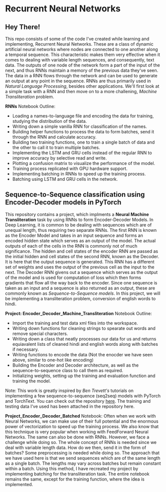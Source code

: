 # Recurrent Neural Networks

## Hey There!

This repo consists of some of the code I've created while learning and implementing, Recurrent Neural Networks. These are a class of dynamic artificial neural networks where nodes
are connected to one another along a temporal sequence. This characteristic makes them very effective when it comes to dealing with variable length sequences, and consequently, text data. The outputs of one node of the network form a part of the input of the next, and thus RNNs maintain a memory of the previous data they've seen. The data in a RNN flows through the network and can be used to generate an output at any point in the sequence. RNNs are thus primarily used in _Natural Language Processing_, besides other applications. We'll first look at a simple task with a RNN and then move on to a more challening, _Machine Transliteration_ problem.

**RNNs** Notebook Outline:
- Loading a names-to-language file and encoding the data for training, studying the distribution of the data.
- Writing down a simple vanilla RNN for classification of the names.
- Building helper functions to process the data to form batches, send it through the RNN and calculate accuracy.
- Building two training functions, one to train a single batch of data and the other to call it to train multiple batches.
- Implementing the LSTM and GRU cells instead of the regular RNN to improve accuracy by selective read and write.
- Plotting a confusion matrix to visualize the performance of the model.
- Training process replicated with GPU hardware support.
- Implementing batching in RNNs to speed up the training process.
- Batching using LSTM and GRU cells in the network.


## Sequence-to-Sequence classification using Encoder-Decoder models in PyTorch

This repository contains a project, which implments a **Neural Machine Transliteration** task by using RNNs to form Encoder-Decoder Models. In Deep Learning, it is common to be dealing with sequences which are of unequal length, thus requiring two separate RNNs. The first RNN is known as the Encoder Model and takes in an input sequence and forms an encoded hidden state which serves as an output of the model. The actual outputs of each of the cells in the RNN is commonly not of much significance. The hidden and cell states of the encoder RNN are passed as the initial hidden and cell states of the second RNN, known as the Decoder. It is here that the output sequence is generated. This RNN has a different set of weights and uses the output of the previous cell as the input to the next. The Decoder RNN givens out a sequence which serves as the output of the model and is used for computation of loss which then forms gradients that flow all the way back to the encoder. Since one sequence is taken as an input and a sequence is also returned as an output, these are commonly known as _Sequence-to-Sequence models_. In this project, we will be implementing a transliteration problem, conversion of english words to hindi.

**Project: Encoder_Decoder_Machine_Transliteration** Notebook Outline:
- Import the training and test data xml files into the workspace.
- Writing down functions for cleaning strings to spearate out words and remove special characters.
- Writing down a class that neatly processes our data for us and returns equiavalent lists of cleaned hindi and english words along with batches if necessary.
- Writing functions to encode the data (Not the enocder we have seen above, similar to one-hot like encoding)
- Building the Encoder and Decoder architecture, as well as the sequence-to-sequence class to call them as required.
- Initializing weights, setting up the training and evaluation function and training the model.

Note: This work is greatly inspired by _Ben Trevett's_ tutorials on implementing a few sequence-to-sequence (seq2seq) models with PyTorch and TorchText. You can check out the repository [here](https://github.com/bentrevett/pytorch-seq2seq). The training and testing data I've used has been attached in the repository here.


**Project_Encoder_Decoder_Batched** Notebook:
Often when we work with Neural Networks, we can make use of their full potential and the enormous power of vectorization to speed up the training process. We also know that this technique is very popular when working with FeedForward Neural Networks. The same can also be done with RNNs. However, we face a challenge while doing so. The whole concept of RNNs is needed since we deal with variable length data. How do we then, send it in the form of batches? Some preprocessing is needed while doing so. The approach that we have used here is that we send sequences which are of the same length as a single batch. The lengths may vary across batches but remain constant within a batch. Using this method, I have recreated my project by implementing batching for the transliteration task. The entire notebook remains the same, except for the training function, where the idea is implemented.
